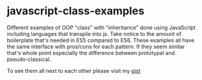 # javascript-class-examples
Different examples of OOP "class" with "inheritance" done using JavaScript including languages that transpile into js. Take notice to the amount of boilerplate that's needed in ES5 compared to ES6. These examples all have the same interface with pros/cons for each pattern. If they seem similar that's whole point especially the difference between prototypal and pseudo-classical.


To see them all next to each other please visit my [gist](https://gist.github.com/gdi2290/bec4889e0a5785cae2a9#gdi2290)
